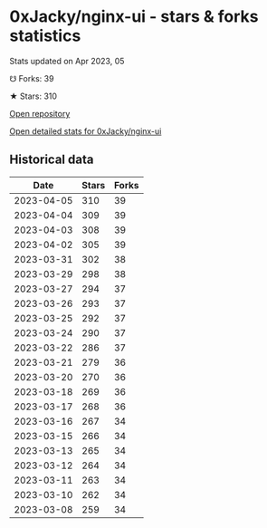 # 0xJacky/nginx-ui - stars & forks statistics

Stats updated on Apr 2023, 05

☋ Forks: 39

★ Stars: 310

[Open repository](https://github.com/0xJacky/nginx-ui)

[Open detailed stats for 0xJacky/nginx-ui](https://reviewgithub.com/rep/0xJacky/nginx-ui)

## Historical data
| Date | Stars | Forks |
|------|-------|-------|
| 2023-04-05 | 310 | 39 | 
| 2023-04-04 | 309 | 39 | 
| 2023-04-03 | 308 | 39 | 
| 2023-04-02 | 305 | 39 | 
| 2023-03-31 | 302 | 38 | 
| 2023-03-29 | 298 | 38 | 
| 2023-03-27 | 294 | 37 | 
| 2023-03-26 | 293 | 37 | 
| 2023-03-25 | 292 | 37 | 
| 2023-03-24 | 290 | 37 | 
| 2023-03-22 | 286 | 37 | 
| 2023-03-21 | 279 | 36 | 
| 2023-03-20 | 270 | 36 | 
| 2023-03-18 | 269 | 36 | 
| 2023-03-17 | 268 | 36 | 
| 2023-03-16 | 267 | 34 | 
| 2023-03-15 | 266 | 34 | 
| 2023-03-13 | 265 | 34 | 
| 2023-03-12 | 264 | 34 | 
| 2023-03-11 | 263 | 34 | 
| 2023-03-10 | 262 | 34 | 
| 2023-03-08 | 259 | 34 | 

